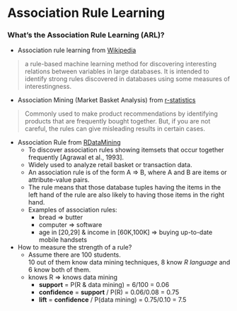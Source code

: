 Association Rule Learning
================

### What’s the Association Rule Learning (ARL)?

  - Association rule learning from
    [Wikipedia](https://en.wikipedia.org/wiki/Association_rule_learning#cite_note-piatetsky-1)

> a rule-based machine learning method for discovering interesting
> relations between variables in large databases. It is intended to
> identify strong rules discovered in databases using some measures of
> interestingness.

  - Association Mining (Market Basket Analysis) from
    [r-statistics](http://r-statistics.co/Association-Mining-With-R.html)

> Commonly used to make product recommendations by identifying products
> that are frequently bought together. But, if you are not careful, the
> rules can give misleading results in certain cases.

  - Association Rule from
    [RDataMining](http://www.rdatamining.com/docs/association-rule-mining-with-r)
      - To discover association rules showing itemsets that occur
        together frequently \[Agrawal et al., 1993\].  
      - Widely used to analyze retail basket or transaction data.
      - An association rule is of the form A ⇒ B, where A and B are
        items or attribute-value pairs.  
      - The rule means that those database tuples having the items in
        the left hand of the rule are also likely to having those items
        in the right hand.  
      - Examples of association rules:
          - bread ⇒ butter  
          - computer ⇒ software  
          - age in \[20,29\] & income in \[60K,100K\] ⇒ buying
            up-to-date mobile handsets
  - How to measure the strength of a rule?
      - Assume there are 100 students.  
        10 out of them know data mining techniques, 8 know *R language*
        and 6 know both of them.
      - knows R ⇒ knows data mining
          - **support** = P(R & data mining) = 6/100 = 0.06
          - **confidence** = **support** / P(R) = 0.06/0.08 = 0.75
          - **lift** = **confidence** / P(data mining) = 0.75/0.10 = 7.5
